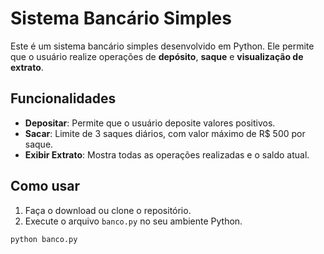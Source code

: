 # Sistema Bancário Simples

Este é um sistema bancário simples desenvolvido em Python. Ele permite que o usuário realize operações de **depósito**, **saque** e **visualização de extrato**.

## Funcionalidades

- **Depositar**: Permite que o usuário deposite valores positivos.
- **Sacar**: Limite de 3 saques diários, com valor máximo de R$ 500 por saque.
- **Exibir Extrato**: Mostra todas as operações realizadas e o saldo atual.

## Como usar

1. Faça o download ou clone o repositório.
2. Execute o arquivo `banco.py` no seu ambiente Python.

```bash
python banco.py
